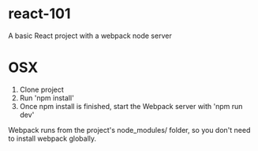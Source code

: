 # react-101
A basic React project with a webpack node server

# OSX
1. Clone project
2. Run 'npm install'
3. Once npm install is finished, start the Webpack server with 'npm run dev'

Webpack runs from the project's node_modules/ folder, so you don't need to install webpack globally.
